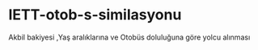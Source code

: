 # IETT-otob-s-similasyonu
Akbil bakiyesi ,Yaş aralıklarına ve Otobüs doluluğuna göre yolcu alınması
